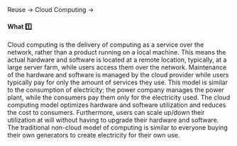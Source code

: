 <link rel="stylesheet" href="{{baseUrl}}/css/textbook.css">

<div class="website-content">

<div id="path">Reuse &rarr; Cloud Computing &rarr;</div>

<div id="title">

#### What :one:

</div>

<div id="body">

Cloud computing is the delivery of computing as a service over the network, rather than a product running on a local machine. This means the actual hardware and software is located at a remote location, typically, at a large server farm, while users access them over the network. Maintenance of the hardware and software is managed by the cloud provider while users typically pay for only the amount of services they use. This model is similar to the consumption of electricity; the power company manages the power plant, while the consumers pay them only for the electricity used. The cloud computing model optimizes hardware and software utilization and reduces the cost to consumers. Furthermore, users can scale up/down their utilization at will without having to upgrade their hardware and software. The traditional non-cloud model of computing is similar to everyone buying their own generators to create electricity for their own use.

</div>

<div id="extras">
</div>

</div>
